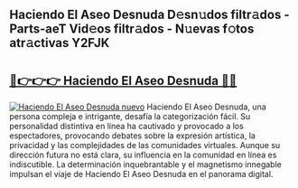 ## Haciendo El Aseo Desnuda D𝚎sn𝚞dos filtr𝚊dos - Parts-aeT Vid𝚎os filtr𝚊dos - N𝚞evas f𝚘tos atr𝚊ctivas Y2FJK

# <h2><a href="http://mbcn6c.tromn.icu/?c=Haciendo+El+Aseo+Desnuda">🔗👉👉👉 Haciendo El Aseo Desnuda 🔗🔗</a></h2>

[![Haciendo El Aseo Desnuda nuevo](https://i.imgur.com/pEAQMta.gif)](http://mbcn6c.tromn.icu/?c=Haciendo+El+Aseo+Desnuda)
Haciendo El Aseo Desnuda, una persona compleja e intrigante, desafía la categorización fácil. Su personalidad distintiva en línea ha cautivado y provocado a los espectadores, provocando debates sobre la expresión artística, la privacidad y las complejidades de las comunidades virtuales. Aunque su dirección futura no está clara, su influencia en la comunidad en línea es indiscutible. La determinación inquebrantable y el magnetismo innegable impulsan el viaje de Haciendo El Aseo Desnuda en el panorama digital.
